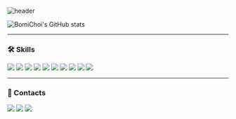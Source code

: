 ![header](https://capsule-render.vercel.app/api?type=waving&color=79e5cb&height=300&section=header&text=Bomi%20Choi&desc=Backend%20Developer&descAlignY=65)

![BomiChoi's GitHub stats](https://github-readme-stats.vercel.app/api?username=BomiChoi&theme=tokyonight)

***

### 🛠 Skills

<section>
    <img src="https://img.shields.io/badge/Python-3776AB?logo=Python&logoColor=white"/>
    <img src="https://img.shields.io/badge/Django-092E20?logo=Django&logoColor=white"/>
    <img src="https://img.shields.io/badge/Django REST Framework-092E20?logo=Django&logoColor=white"/>
    <img src="https://img.shields.io/badge/PostgreSQL-4169E1?logo=PostgreSQL&logoColor=white"/>
    <img src="https://img.shields.io/badge/MySQL-4479A1?logo=MySQL&logoColor=white"/>
    <img src="https://img.shields.io/badge/Amazon%20AWS-232F3E?logo=Amazon%20AWS&logoColor=white"/>
    <img src="https://img.shields.io/badge/Git-F05032?logo=git&logoColor=white">
    <img src="https://img.shields.io/badge/GitHub-181717?logo=GitHub&logoColor=white"/>
    <img src="https://img.shields.io/badge/Postman-FF6C37?logo=Postman&logoColor=white">
    <img src="https://img.shields.io/badge/Notion-000000?logo=Notion&logoColor=white">
</section>


***

### 📱 Contacts
<section>
    <img src="https://img.shields.io/badge/Gmail-EA4335?logo=Gmail&logoColor=white&link=mailto:hibomi97@gmail.com"/>
    <img src="https://img.shields.io/badge/LinkedIn-0A66C2?logo=LinkedIn&logoColor=white&link=https://www.linkedin.com/in/bomidev">
    <img src="https://img.shields.io/badge/Notion Portpolio-000000?logo=Notion&logoColor=white&link=https://thirsty-sock-ce7.notion.site/Bomi-Choi-3575965d4a95410d81f51695d46f9210">
</section>
